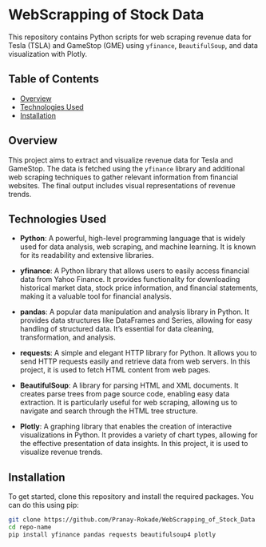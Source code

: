 # WebScrapping of Stock Data

This repository contains Python scripts for web scraping revenue data for Tesla (TSLA) and GameStop (GME) using `yfinance`, `BeautifulSoup`, and data visualization with Plotly.

## Table of Contents

- [Overview](#overview)
- [Technologies Used](#technologies-used)
- [Installation](#installation)
  
## Overview

This project aims to extract and visualize revenue data for Tesla and GameStop. The data is fetched using the `yfinance` library and additional web scraping techniques to gather relevant information from financial websites. The final output includes visual representations of revenue trends.

## Technologies Used

- **Python**: A powerful, high-level programming language that is widely used for data analysis, web scraping, and machine learning. It is known for its readability and extensive libraries.

- **yfinance**: A Python library that allows users to easily access financial data from Yahoo Finance. It provides functionality for downloading historical market data, stock price information, and financial statements, making it a valuable tool for financial analysis.

- **pandas**: A popular data manipulation and analysis library in Python. It provides data structures like DataFrames and Series, allowing for easy handling of structured data. It’s essential for data cleaning, transformation, and analysis.

- **requests**: A simple and elegant HTTP library for Python. It allows you to send HTTP requests easily and retrieve data from web servers. In this project, it is used to fetch HTML content from web pages.

- **BeautifulSoup**: A library for parsing HTML and XML documents. It creates parse trees from page source code, enabling easy data extraction. It is particularly useful for web scraping, allowing us to navigate and search through the HTML tree structure.

- **Plotly**: A graphing library that enables the creation of interactive visualizations in Python. It provides a variety of chart types, allowing for the effective presentation of data insights. In this project, it is used to visualize revenue trends.


## Installation

To get started, clone this repository and install the required packages. You can do this using pip:

```bash
git clone https://github.com/Pranay-Rokade/WebScrapping_of_Stock_Data
cd repo-name
pip install yfinance pandas requests beautifulsoup4 plotly

